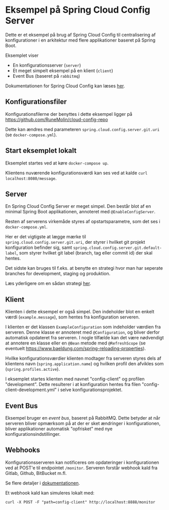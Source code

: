 # Eksempel på Spring Cloud Config Server

Dette er et eksempel på brug af Spring Cloud Config til centralisering af konfigurationer i en arkitektur med flere applikationer baseret på Spring Boot.

Eksemplet viser
* En konfigurationsserver (`server`)
* Et meget simpelt eksempel på en klient (`client`)
* Event Bus (baseret på `rabbitmq`)

Dokumentationen for Spring Cloud Config kan læses [her](https://docs.spring.io/spring-cloud-config/docs/current/reference/html/).

## Konfigurationsfiler
Konfigurationsfilerne der benyttes i dette eksempel ligger på https://github.com/RuneMolin/cloud-config-repo

Dette kan ændres med parameteren `spring.cloud.config.server.git.uri` (se `docker-compose.yml`).

## Start eksemplet lokalt
Eksemplet startes ved at køre `docker-compose up`.

Klientens nuværende konfigurationsværdi kan ses ved at kalde `curl localhost:8080/message`.

## Server
En Spring Cloud Config Server er meget simpel. Den består blot af en minimal Spring Boot applikationen, annoteret med `@EnableConfigServer`.

Resten af serverens virkemåde styres af opstartsparametre, som det ses i `docker-compose.yml`.

Her er det vigtigste at lægge mærke til `spring.cloud.config.server.git.uri`, der styrer i hvilket git projekt konfiguration befinder sig, samt `spring.cloud.config.server.git.default-label`, som styrer hvilket git label (branch, tag eller commit id) der skal hentes.

Det sidste kan bruges til f.eks. at benytte en strategi hvor man har seperate branches for development, staging og produktion.

Læs yderligere om en sådan strategi [her](https://docs.spring.io/spring-cloud-config/docs/current/reference/html/#_placeholders_in_git_uri).

## Klient
Klienten i dette eksempel er også simpel. Den indeholder blot en enkelt værdi (`example.message`), som hentes fra konfiguration serveren.

I klienten er det klassen `ExampleConfiguration` som indeholder værdien fra serveren. Denne klasse er annoteret med `@Configuration`, og bliver derfor automatisk opdateret fra serveren. I nogle tilfælde kan det være nødvendigt at annotere en klasse eller en `@Bean` metode med `@RefreshScope` (se eventuelt https://www.baeldung.com/spring-reloading-properties).

Hvilke konfigurationsværdier klienten modtager fra serveren styres dels af klientens navn (`spring.application.name`) og hvilken profil den afvikles som (`spring.profiles.active`).

I eksemplet startes klienten med navnet "config-client" og profilen "development". Dette resulterer i at konfiguration hentes fra filen "config-client-development.yml" i selve konfigurationsprojektet.


## Event Bus
Eksempel bruger en _event bus_, baseret på RabbitMQ. Dette betyder at når serveren bliver opmærksom på at der er sket ændringer i konfigurationen, bliver applikationer automatisk "opfrisket" med nye konfigurationsindstillinger.


## Webhooks
Konfigurationsserveren kan notificeres om opdateringer i konfigurationen ved at POST'e til endpointet `/monitor`. Serveren forstår webhook kald fra Gitlab, Github, BitBucket m.fl.

Se flere detaljer i [dokumentationen](https://docs.spring.io/spring-cloud-config/docs/current/reference/html/#_push_notifications_and_spring_cloud_bus).

Et webhook kald kan simuleres lokalt med:

    curl -X POST -F "path=config-client" http://localhost:8888/monitor